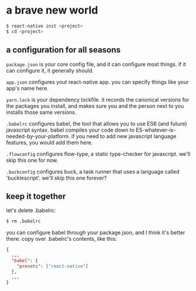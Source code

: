 # a brave new world

```sh
$ react-native init <project>
$ cd <project>
```

## a configuration for all seasons

`package.json` is your core config file, and it can configure most things. if it can configure it, it generally should.

`app.json` configures yout react-native app. you can specify things like your app's name here.

`yarn.lock` is your dependency lockfile. it records the canonical versions for the packages you install, and makes sure you and the person next to you installs those same versions.

`.babelrc` configures babel, the tool that allows you to use ES6 (and future) javascript syntax. babel compiles your code down to ES-whatever-is-needed-by-your-platform. if you need to add new javascript language features, you would add them here.

`.flowconfig` configures flow-type, a static type-checker for javascript. we'll skip this one for now.

`.buckconfig` configures buck, a task runner that uses a language called 'bucklescript'. we'll skip this one forever?

## keep it together

let's delete .babelrc:

```sh
$ rm .babelrc
```

you can configure babel through your package.json, and I think it's better there. copy over .babelrc's contents, like this:

```json
{
  ...
  "babel": {
    "presets": ["react-native"]
  },
  ...
}
```
